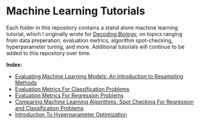 # Machine Learning Tutorials
Each folder in this repository contains a stand alone machine learning tutorial, which I originally wrote for [Decoding Biology](https://decodingbiology.substack.com), on topics ranging from data preperation, evaluation metrics, algorithm spot-checking, hyperparameter tuning, and more. Additional tutorials will continue to be added to this repository over time. 

**Index:** 
- [Evaluating Machine Learning Models: An Introduction to Resampling Methods](https://github.com/evanpeikon/machine-learning/tree/main/resampling)
- [Evaluation Metrics For Classification Problems](https://github.com/evanpeikon/machine-learning/tree/main/Classification-Metrics)
- [Evaluation Metrics For Regression Problems](https://github.com/evanpeikon/Machine-Learning/tree/main/Regression-metrics)
- [Comparing Machine Learning Algorithms: Spot Checking For Regression and Classificaiton Problems](https://github.com/evanpeikon/Machine-Learning/tree/main/spot_checking)
- [Introduction To Hyperparameter Optimization](https://github.com/evanpeikon/Machine-Learning/tree/main/hyperparameter_optimization)
